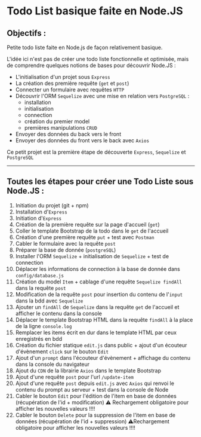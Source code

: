 # Todo List basique faite en Node.JS

## Objectifs :

Petite todo liste faite en Node.js de façon relativement basique.

L'idée ici n'est pas de créer une todo liste fonctionnelle et optimisée, mais de comprendre quelques notions de bases pour découvrir Node.JS :

- L'initialisation d'un projet sous `Express`
- La création des première requête (`get` et `post`)
- Connecter un formulaire avec requêtes `HTTP`
- Découvrir l'ORM `Sequelize` avec une mise en relation vers `PostgreSQL` :
  - installation
  - initialisation
  - connection
  - création du premier model
  - premières manipulations `CRUD`
- Envoyer des données du back vers le front
- Envoyer des données du front vers le back avec `Axios`

Ce petit projet est la première étape de découverte `Express`, `Sequelize` et `PostgreSQL`

---

## Toutes les étapes pour créer une Todo Liste sous Node.JS :

1. Initiation du projet (git + npm)
2. Installation d'`Express`
3. Initiation d'`Express`
4. Création de la première requête sur la page d'accueil (`get`)
5. Coller le template Bootstrap de la todo dans le `get` de l'accueil
6. Création d'une première requête `put` + test avec `Postman`
7. Cabler le formulaire avec la requête `post`
8. Préparer la base de donnée (`postgreSQL`)
9. Installer l'ORM `Sequelize` + initialisation de `Sequelize` + test de connection
10. Déplacer les informations de connection à la base de donnée dans `config/database.js`
11. Création du model `Item` + cablage d'une requête `Sequelize findAll` dans la requête `post`
12. Modification de la requête `post` pour insertion du contenu de l'`input` dans la bdd avec `Sequelize`
13. Ajouter un `findAll` de `Sequelize` dans la requête `get` de l'accueil et afficher le contenu dans la console
14. Déplacer le template Bootstrap HTML dans la requête `findAll` à la place de la ligne `console.log`
15. Remplacer les items écrit en dur dans le template HTML par ceux enregistrés en bdd
16. Création du fichier statique `edit.js` dans public + ajout d'un écouteur d'évènement `click` sur le bouton `Edit`
17. Ajout d'un `prompt` dans l'écouteur d'évènement + affichage du contenu dans la console du navigateur
18. Ajout du `CDN` de la librairie `Axios` dans le template Bootstrap
19. Ajout d'une requête `post` pour l'url `/update-item`
20. Ajout d'une requête `post` depuis `edit.js` avec `Axios` qui renvoi le contenu du prompt au serveur + test dans la console de Node
21. Cabler le bouton `Edit` pour l'édition de l'item en base de données (récupération de l'id + modification) ⚠️ Rechargement obligatoire pour afficher les nouvelles valeurs !!!!
22. Cabler le bouton `Delete` pour la suppression de l'item en base de données (récupération de l'id + suppression) ⚠️Rechargement obligatoire pour afficher les nouvelles valeurs !!!!
